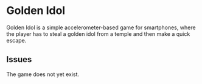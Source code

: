 Golden Idol
===========

Golden Idol is a simple accelerometer-based game for smartphones, where the player has to steal a golden idol from a temple and then make a quick escape.

Issues
------
The game does not yet exist.